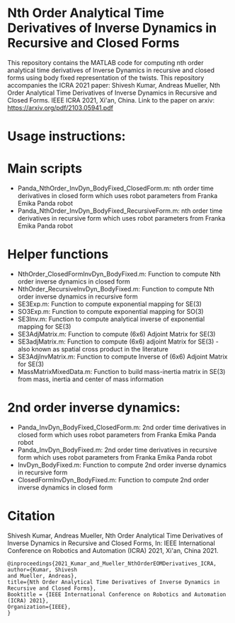 # Nth Order Analytical Time Derivatives of Inverse Dynamics in Recursive and Closed Forms

This repository contains the MATLAB code for computing nth order analytical time derivatives of Inverse Dynamics in recursive and closed forms using body fixed representation of the twists. This repository accompanies the ICRA 2021 paper: Shivesh Kumar, Andreas Mueller, Nth Order Analytical Time Derivatives of Inverse Dynamics in Recursive and Closed Forms. IEEE ICRA 2021, Xi'an, China. Link to the paper on arxiv: https://arxiv.org/pdf/2103.05941.pdf

# Usage instructions:

# Main scripts
* Panda_NthOrder_InvDyn_BodyFixed_ClosedForm.m: nth order time derivatives in closed form which uses robot parameters from Franka Emika Panda robot
* Panda_NthOrder_InvDyn_BodyFixed_RecursiveForm.m: nth order time derivatives in recursive form which uses robot parameters from Franka Emika Panda robot

# Helper functions
* NthOrder_ClosedFormInvDyn_BodyFixed.m: Function to compute Nth order inverse dynamics in closed form
* NthOrder_RecursiveInvDyn_BodyFixed.m: Function to compute Nth order inverse dynamics in recursive form
* SE3Exp.m: Function to compute exponential mapping for SE(3)
* SO3Exp.m: Function to compute exponential mapping for SO(3)
* SE3Inv.m: Function to compute analytical inverse of exponential mapping for SE(3)
* SE3AdjMatrix.m: Function to compute (6x6) Adjoint Matrix for SE(3)
* SE3adjMatrix.m: Function to compute (6x6) adjoint Matrix for SE(3) - also known as spatial cross product in the literature
* SE3AdjInvMatrix.m: Function to compute Inverse of (6x6) Adjoint Matrix for SE(3)
* MassMatrixMixedData.m: Function to build mass-inertia matrix in SE(3) from mass, inertia and center of mass information

# 2nd order inverse dynamics:
* Panda_InvDyn_BodyFixed_ClosedForm.m: 2nd order time derivatives in closed form which uses robot parameters from Franka Emika Panda robot
* Panda_InvDyn_BodyFixed.m: 2nd order time derivatives in recursive form which uses robot parameters from Franka Emika Panda robot
* InvDyn_BodyFixed.m: Function to compute 2nd order inverse dynamics in recursive form
* ClosedFormInvDyn_BodyFixed.m: Function to compute 2nd order inverse dynamics in closed form

# Citation
Shivesh Kumar, Andreas Mueller, Nth Order Analytical Time Derivatives of Inverse Dynamics in Recursive and Closed Forms, In: IEEE International Conference on Robotics and Automation (ICRA) 2021, Xi'an, China 2021. 
```
@inproceedings{2021_Kumar_and_Mueller_NthOrderEOMDerivatives_ICRA,
author={Kumar, Shivesh
and Mueller, Andreas},
title={Nth Order Analytical Time Derivatives of Inverse Dynamics in Recursive and Closed Forms},
Booktitle = {IEEE International Conference on Robotics and Automation (ICRA) 2021},
Organization={IEEE},
}
```

